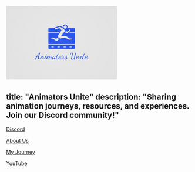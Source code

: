 [<img src="assets/AU 4.png" alt="Site Logo" height="200">](https://sone890pik.github.io/animatorsunite/)
---
title: "Animators Unite"
description: "Sharing animation journeys, resources, and experiences. Join our Discord community!"
---




[Discord](https://discord.gg/7BA45jAX)


[About Us](https://sone890pik.github.io/animatorsunite/about.html)


[My Journey](https://sone890pik.github.io/animatorsunite/mission.html)


[YouTube](https://www.youtube.com/@SemiAnimates)

